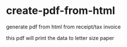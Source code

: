 # create-pdf-from-html


generate  pdf from html from receipt/tax invoice

this pdf will print the data to letter size paper
